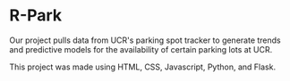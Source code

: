 # R-Park
Our project pulls data from UCR's parking spot tracker to generate trends and predictive models for the availability of certain parking lots at UCR.

This project was made using HTML, CSS, Javascript, Python, and Flask.
